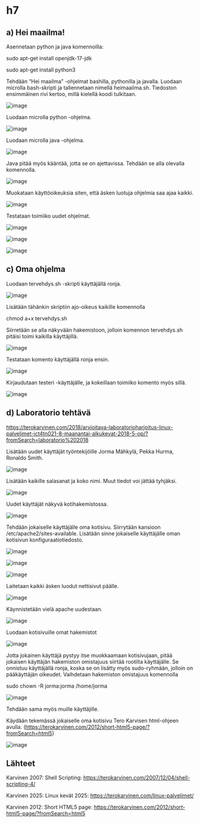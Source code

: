 # h7

## a) Hei maailma!

Asennetaan python ja java komennoilla:

sudo apt-get install openjdk-17-jdk

sudo apt-get install python3

Tehdään “Hei maailma” -ohjelmat bashilla, pythonilla ja javalla. Luodaan microlla bash-skripti ja tallennetaan nimellä heimaailma.sh. Tiedoston ensimmäinen rivi kertoo, millä kielellä koodi tulkitaan.

![image](https://github.com/user-attachments/assets/c0449449-220f-4475-8629-45ee155cbeb3)

Luodaan microlla python -ohjelma.

![image](https://github.com/user-attachments/assets/663eb1fd-434e-4e30-8ba2-518a18900702)

Luodaan microlla java -ohjelma.

![image](https://github.com/user-attachments/assets/0fff9fb4-58e9-4de9-bb85-4ccbd47f0ea4)

Java pitää myös kääntää, jotta se on ajettavissa. Tehdään se alla olevalla komennolla.

![image](https://github.com/user-attachments/assets/263502a0-2321-4279-ac2f-6d1584da9282)

Muokataan käyttöoikeuksia siten, että äsken luotuja ohjelmia saa ajaa kaikki.

![image](https://github.com/user-attachments/assets/5e6b3fe8-777a-44f3-9306-e9739f1738ac)

Testataan toimiiko uudet ohjelmat.

![image](https://github.com/user-attachments/assets/f8d53a52-c411-4976-b09d-75ac579385d4)

![image](https://github.com/user-attachments/assets/6d51a62d-804f-44bc-b7c6-86c7b1e86087)

![image](https://github.com/user-attachments/assets/add6fc12-069d-46d6-ac81-861b1f4ad4cb)


## c) Oma ohjelma

Luodaan tervehdys.sh -skripti käyttäjällä ronja.

![image](https://github.com/user-attachments/assets/dfa7ad93-a2f0-41cc-819d-3190ddc4f083)

Lisätään tähänkin skriptiin ajo-oikeus kaikille komennolla

chmod a+x tervehdys.sh

Siirretään se alla näkyvään hakemistoon, jolloin komennon tervehdys.sh  pitäisi toimi kaikilla käyttäjillä.

![image](https://github.com/user-attachments/assets/b6263b29-5537-4bee-9ff1-9e29e50fbe60)

Testataan komento käyttäjällä ronja ensin.

![image](https://github.com/user-attachments/assets/5576805d-be10-4bf2-b90f-a0fd4b61f0f5)

Kirjaudutaan testeri -käyttäjälle, ja kokeillaan toimiiko komento myös sillä.

![image](https://github.com/user-attachments/assets/9ed654bc-0a4c-4298-8a6b-70f07271b7b2)


## d) Laboratorio tehtävä
https://terokarvinen.com/2018/arvioitava-laboratorioharjoitus-linux-palvelimet-ict4tn021-8-maanantai-alkukevat-2018-5-op/?fromSearch=laboratorio%202018

Lisätään uudet käyttäjät työntekijöille Jorma Mähkylä, Pekka Hurma, Ronaldo Smith.

![image](https://github.com/user-attachments/assets/dbb1d115-d600-4be1-8f72-5f2926040548)

Lisätään kaikille salasanat ja koko nimi. Muut tiedot voi jättää tyhjäksi.

![image](https://github.com/user-attachments/assets/c5fca2af-e1cb-4902-b9ab-c92dd723f5fe)

Uudet käyttäjät näkyvä kotihakemistossa.

![image](https://github.com/user-attachments/assets/bc777315-20be-4979-a85e-20d74fd4570d)

Tehdään jokaiselle käyttäjälle oma kotisivu. Siirrytään kansioon /etc/apache2/sites-available. Lisätään sinne jokaiselle käyttäjälle oman kotisivun konfiguraatiotiedosto.

![image](https://github.com/user-attachments/assets/b0bc09dc-0fe1-45f7-8395-85b807eec16b)

![image](https://github.com/user-attachments/assets/909289e6-7add-4994-9cd2-6011218b3130)

![image](https://github.com/user-attachments/assets/ce08fcf5-d99f-4395-b036-2f43ef3be9de)

Laitetaan kaikki äsken luodut nettisivut päälle.

![image](https://github.com/user-attachments/assets/d42f753c-9233-4514-9d60-4e8c09241443)

Käynnistetään vielä apache uudestaan.

![image](https://github.com/user-attachments/assets/ff8c1393-6fa1-4f22-96bf-7daa08bab835)

Luodaan kotisivuille omat hakemistot

![image](https://github.com/user-attachments/assets/d7bab92d-9563-4c1f-b146-6d0ca3c3c319)

Jotta jokainen käyttäjä pystyy itse muokkaamaan kotisivujaan, pitää jokaisen käyttäjän hakemiston omistajuus siirtää rootilta käyttäjälle. Se onnistuu käyttäjällä ronja, koska se on lisätty myös sudo-ryhmään, jolloin on pääkäyttäjän oikeudet. Vaihdetaan hakemiston omistajuus komennolla

sudo chown -R jorma:jorma  /home/jorma

![image](https://github.com/user-attachments/assets/78a357eb-5ef1-4bf4-a02b-8b215056e576)

Tehdään sama myös muille käyttäjille.

Käydään tekemässä jokaiselle oma kotisivu Tero Karvisen html-ohjeen avulla. (https://terokarvinen.com/2012/short-html5-page/?fromSearch=html5)

![image](https://github.com/user-attachments/assets/b3a662c6-8328-421e-92b7-adb69efc0488)

## Lähteet

Karvinen 2007: Shell Scripting: https://terokarvinen.com/2007/12/04/shell-scripting-4/

Karvinen 2025: Linux kevät 2025: https://terokarvinen.com/linux-palvelimet/

Karvinen 2012: Short HTML5 page: https://terokarvinen.com/2012/short-html5-page/?fromSearch=html5

